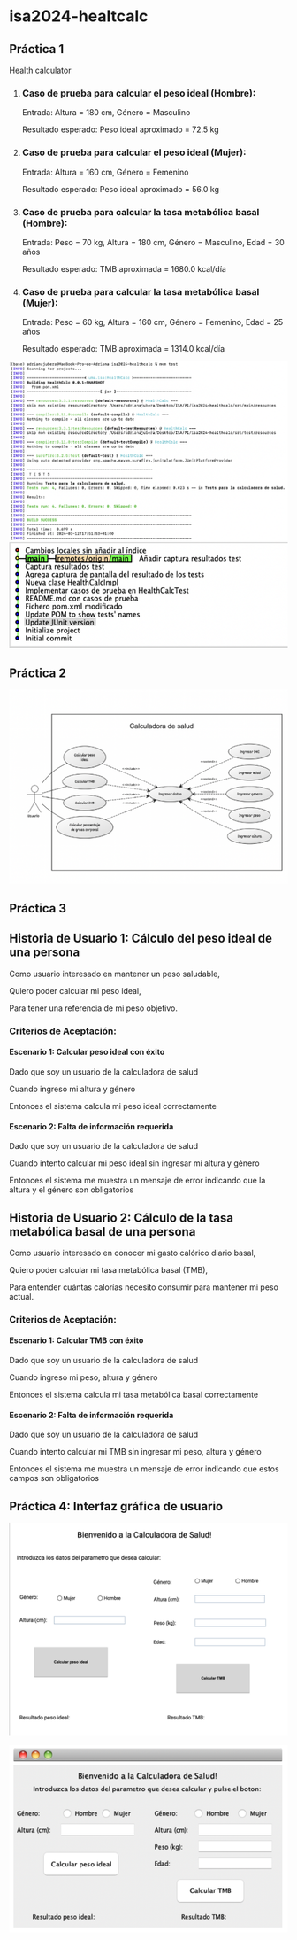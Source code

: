 # isa2024-healtcalc

## Práctica 1
Health calculator

<html>
<body>
<ol>
  <li>
    <h3>Caso de prueba para calcular el peso ideal (Hombre):</h3>
    <p>Entrada: Altura = 180 cm, Género = Masculino</p>
    <p>Resultado esperado: Peso ideal aproximado = 72.5 kg</p>
  </li>
  <li>
    <h3>Caso de prueba para calcular el peso ideal (Mujer):</h3>
    <p>Entrada: Altura = 160 cm, Género = Femenino</p>
    <p>Resultado esperado: Peso ideal aproximado = 56.0 kg</p>
  </li>
  <li>
    <h3>Caso de prueba para calcular la tasa metabólica basal (Hombre):</h3>
    <p>Entrada: Peso = 70 kg, Altura = 180 cm, Género = Masculino, Edad = 30 años</p>
    <p>Resultado esperado: TMB aproximada = 1680.0 kcal/día</p>
  </li>
  <li>
    <h3>Caso de prueba para calcular la tasa metabólica basal (Mujer):</h3>
    <p>Entrada: Peso = 60 kg, Altura = 160 cm, Género = Femenino, Edad = 25 años</p>
    <p>Resultado esperado: TMB aproximada = 1314.0 kcal/día</p>
  </li>
</ol>

</body>
</html>

![Captura resultados test](https://github.com/adrijubera/isa2024-healthcalc/blob/main/CapturaResultadosTest.png)
![Captura registro](https://github.com/adrijubera/isa2024-healthcalc/blob/main/CapturaRegistro.png)



## Práctica 2
![Diagrama de Casos de Uso](https://github.com/adrijubera/isa2024-healthcalc/blob/practica2/doc/DiagramaCasosUso.png)



## Práctica 3
<html lang="es">
<head>
<meta charset="UTF-8">
<meta name="viewport" content="width=device-width, initial-scale=1.0">
</head>
<body>

<h2>Historia de Usuario 1: Cálculo del peso ideal de una persona</h2>
<p>Como usuario interesado en mantener un peso saludable,</p>
<p>Quiero poder calcular mi peso ideal,</p>
<p>Para tener una referencia de mi peso objetivo.</p>

<h3>Criterios de Aceptación:</h3>

<h4>Escenario 1: Calcular peso ideal con éxito</h4>
<p>Dado que soy un usuario de la calculadora de salud</p>
<p>Cuando ingreso mi altura y género</p>
<p>Entonces el sistema calcula mi peso ideal correctamente</p>

<h4>Escenario 2: Falta de información requerida</h4>
<p>Dado que soy un usuario de la calculadora de salud</p>
<p>Cuando intento calcular mi peso ideal sin ingresar mi altura y género</p>
<p>Entonces el sistema me muestra un mensaje de error indicando que la altura y el género son obligatorios</p>

<h2>Historia de Usuario 2: Cálculo de la tasa metabólica basal de una persona</h2>
<p>Como usuario interesado en conocer mi gasto calórico diario basal,</p>
<p>Quiero poder calcular mi tasa metabólica basal (TMB),</p>
<p>Para entender cuántas calorías necesito consumir para mantener mi peso actual.</p>

<h3>Criterios de Aceptación:</h3>

<h4>Escenario 1: Calcular TMB con éxito</h4>
<p>Dado que soy un usuario de la calculadora de salud</p>
<p>Cuando ingreso mi peso, altura y género</p>
<p>Entonces el sistema calcula mi tasa metabólica basal correctamente</p>

<h4>Escenario 2: Falta de información requerida</h4>
<p>Dado que soy un usuario de la calculadora de salud</p>
<p>Cuando intento calcular mi TMB sin ingresar mi peso, altura y género</p>
<p>Entonces el sistema me muestra un mensaje de error indicando que estos campos son obligatorios</p>

</body>
</html>


## Práctica 4: Interfaz gráfica de usuario

![Boceto](https://github.com/adrijubera/isa2024-healthcalc/blob/practica4/Boceto.png)

![Interfaz](https://github.com/adrijubera/isa2024-healthcalc/blob/practica4/CapturaInterfaz.png)